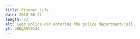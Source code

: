 ```yaml
---
title: Pisoner Life
date: 2018-08-21
length: 73
alt: Lego police car entering the police department/jail.
yt: 3B6gX9V913A
---
```

